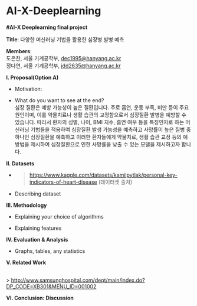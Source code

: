 # AI-X-Deeplearning
**#AI-X Deeplearning final project**

**Title**: 다양한 머신러닝 기법을 활용한 심장병 발병 예측

**Members**: <br>도은찬, 서울 기계공학부, dec1995@hanyang.ac.kr  <br>정다연, 서울 기계공학부, jdd2635@hanyang.ac.kr
         
**Ⅰ. Proposal(Option A)**

  - Motivation:
  
  - What do you want to see at the end?
  <br> 심장 질환은 예방 가능성이 높은 질환입니다. 주로 흡연, 운동 부족, 비만 등이 주요 원인이며, 이를 약물치료나 생활 습관의 교정함으로서 심장질환 발병을 예방할 수 있습니다. 따라서 환자의 성별, 나이, BMI 지수, 흡연 여부 등을 특징인자로 하는 머신러닝 기법들을 적용하여 심장질환 발생 가능성을 예측하고 사망률이 높은 질병 중 하나인 심장질환을 예측하고 이러한 환자들에게 약물치료, 생활 습관 교정 등의 예방법을 제시하여 심장질환으로 인한 사망률을 낮출 수 있는 모델을 제시하고자 합니다.
  
**Ⅱ. Datasets**

  - >https://www.kaggle.com/datasets/kamilpytlak/personal-key-indicators-of-heart-disease (데이터셋 출처)
  - Describing dataset
    
**Ⅲ. Methodology**

  - Explaining your choice of algorithms
  
  - Explaining features
  
**Ⅳ. Evaluation & Analysis**

  - Graphs, tables, any statistics
  
**Ⅴ. Related Work**

   <br>> http://www.samsunghospital.com/dept/main/index.do?DP_CODE=XB301&MENU_ID=001002
   
**Ⅵ. Conclusion: Discussion**
